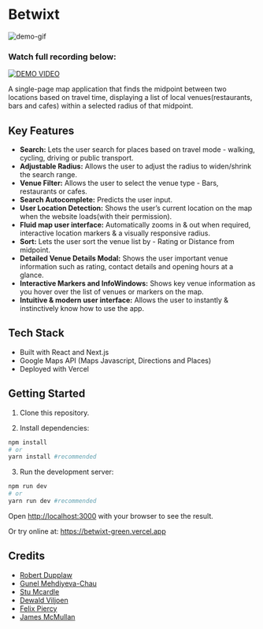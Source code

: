 # Betwixt

<img src="public/demo.gif" alt="demo-gif">

### Watch full recording below:

[![DEMO VIDEO](https://img.youtube.com/vi/lxNTDkRQrRQ/hqdefault.jpg)](https://www.youtube.com/watch?v=lxNTDkRQrRQ)

A single-page map application that finds the midpoint between two locations based on travel time, displaying a list of local venues(restaurants, bars and cafes) within a selected radius of that midpoint.

## Key Features

- **Search:** Lets the user search for places based on travel mode - walking, cycling, driving or public transport.
- **Adjustable Radius:** Allows the user to adjust the radius to widen/shrink the search range.
- **Venue Filter:** Allows the user to select the venue type - Bars, restaurants or cafes.
- **Search Autocomplete:** Predicts the user input.
- **User Location Detection:** Shows the user’s current location on the map when the website loads(with their permission).
- **Fluid map user interface:** Automatically zooms in & out when required, interactive location markers & a visually responsive radius.
- **Sort:** Lets the user sort the venue list by - Rating or Distance from midpoint.
- **Detailed Venue Details Modal:** Shows the user important venue information such as rating, contact details and opening hours at a glance.
- **Interactive Markers and InfoWindows:** Shows key venue information as you hover over the list of venues or markers on the map.
- **Intuitive & modern user interface:** Allows the user to instantly & instinctively know how to use the app.

## Tech Stack

- Built with React and Next.js
- Google Maps API (Maps Javascript, Directions and Places)
- Deployed with Vercel

## Getting Started

1. Clone this repository.

2. Install dependencies:

```zsh
npm install
# or
yarn install #recommended
```

3. Run the development server:

```zsh
npm run dev
# or
yarn run dev #recommended
```

Open [http://localhost:3000](http://localhost:3000) with your browser to see the result.

Or try online at: https://betwixt-green.vercel.app

## Credits

- [Robert Dupplaw](https://github.com/rdupplaw)
- [Gunel Mehdiyeva-Chau](https://github.com/GunelMC)
- [Stu Mcardle](https://github.com/StuMcardle)
- [Dewald Viljoen](https://github.com/Dev-ops-true)
- [Felix Piercy](https://github.com/fel1xp)
- [James McMullan](https://github.com/JamesMcMull)
